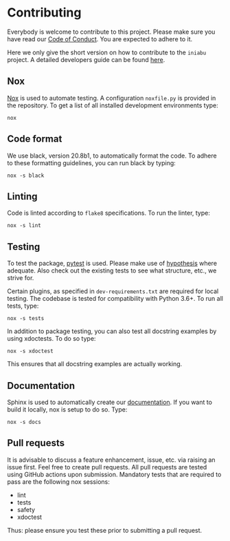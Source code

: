 # Contributing

Everybody is welcome
to contribute to this project.
Please make sure you have read
our [Code of Conduct](CODE_OF_CONDUCT.md).
You are expected to adhere to it.

Here we only give the short version
on how to contribute to the `iniabu` project.
A detailed developers guide
can be found
[here](https://iniabu.readthedocs.io/en/latest/dev/index.html).

## Nox

[Nox](https://nox.thea.codes/en/stable/) is used
to automate testing.
A configuration `noxfile.py`
is provided in the repository.
To get a list of all installed
development environments type:

```console
nox
```

## Code format

We use black,
version 20.8b1,
to automatically format the code.
To adhere to these formatting guidelines,
you can run black by typing:

```console
nox -s black
```

## Linting

Code is linted according to `flake8` specifications.
To run the linter, type:

```console
nox -s lint
```

## Testing

To test the package,
[pytest](https://docs.pytest.org/en/latest/)
is used.
Please make use of
[hypothesis](https://hypothesis.readthedocs.io/en/latest/)
where adequate.
Also check out the existing tests
to see what structure, etc.,
we strive for.

Certain plugins,
as specified in `dev-requirements.txt`
are required for local testing.
The codebase is tested for compatibility
with Python 3.6+.
To run all tests,
type:

```console
nox -s tests
```

In addition to package testing,
you can also test all docstring examples
by using xdoctests.
To do so type:

```console
nox -s xdoctest
```

This ensures that all docstring examples
are actually working.

## Documentation

Sphinx is used
to automatically create our
[documentation](https://iniabu.rtfd.io).
If you want to build it locally,
nox is setup to do so.
Type:

```console
nox -s docs
```

## Pull requests

It is advisable to discuss a feature enhancement,
issue, etc. via raising an issue first.
Feel free to create pull requests.
All pull requests are tested
using GitHub actions upon submission.
Mandatory tests that are required to pass
are the following nox sessions:

- lint
- tests
- safety
- xdoctest

Thus: please ensure you test these
prior to submitting a pull request.
